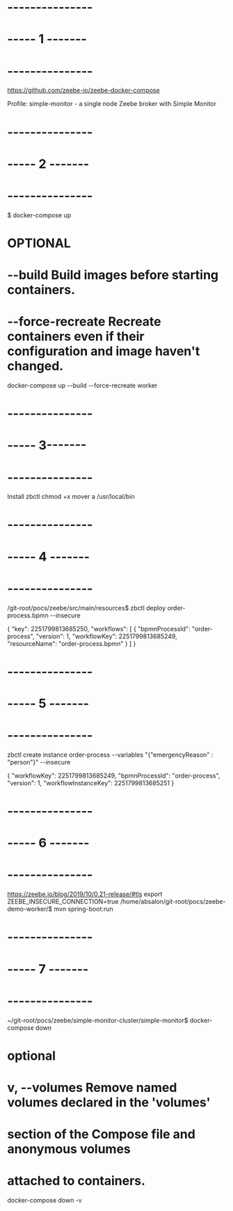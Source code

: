 # ---------------
# ----- 1 -------
# ---------------
https://github.com/zeebe-io/zeebe-docker-compose

Profile: simple-monitor - a single node Zeebe broker with Simple Monitor

# ---------------
# ----- 2 -------
# ---------------


$ docker-compose up

# OPTIONAL
#  --build                    Build images before starting containers.
#  --force-recreate           Recreate containers even if their configuration  and image haven't changed.
docker-compose up --build --force-recreate worker


# ---------------
# ----- 3-------
# ---------------

Install zbctl
  chmod +x
  mover a /usr/local/bin

# ---------------
# ----- 4 -------
# ---------------

/git-root/pocs/zeebe/src/main/resources$ zbctl deploy order-process.bpmn --insecure

{
  "key": 2251799813685250,
  "workflows": [
    {
      "bpmnProcessId": "order-process",
      "version": 1,
      "workflowKey": 2251799813685249,
      "resourceName": "order-process.bpmn"
    }
  ]
}

# ---------------
# ----- 5 -------
# ---------------

zbctl create instance order-process --variables "{\"emergencyReason\" : \"person\"}" --insecure

{
  "workflowKey": 2251799813685249,
  "bpmnProcessId": "order-process",
  "version": 1,
  "workflowInstanceKey": 2251799813685251
}

# ---------------
# ----- 6 -------
# ---------------

https://zeebe.io/blog/2019/10/0.21-release/#tls
export ZEEBE_INSECURE_CONNECTION=true
/home/absalon/git-root/pocs/zeebe-demo-worker/$ mvn spring-boot:run


# ---------------
# ----- 7 -------
# ---------------

~/git-root/pocs/zeebe/simple-monitor-cluster/simple-monitor$ docker-compose down

# optional
# v, --volumes           Remove named volumes declared in the 'volumes'
#                        section of the Compose file and anonymous volumes
#                        attached to containers.
docker-compose down -v